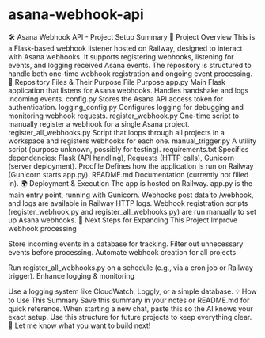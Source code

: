 # asana-webhook-api

🛠 Asana Webhook API - Project Setup Summary
📂 Project Overview
This is a Flask-based webhook listener hosted on Railway, designed to interact with Asana webhooks.
It supports registering webhooks, listening for events, and logging received Asana events.
The repository is structured to handle both one-time webhook registration and ongoing event processing.
📂 Repository Files & Their Purpose
File	Purpose
app.py	Main Flask application that listens for Asana webhooks. Handles handshake and logs incoming events.
config.py	Stores the Asana API access token for authentication.
logging_config.py	Configures logging for debugging and monitoring webhook requests.
register_webhook.py	One-time script to manually register a webhook for a single Asana project.
register_all_webhooks.py	Script that loops through all projects in a workspace and registers webhooks for each one.
manual_trigger.py	A utility script (purpose unknown, possibly for testing).
requirements.txt	Specifies dependencies: Flask (API handling), Requests (HTTP calls), Gunicorn (server deployment).
Procfile	Defines how the application is run on Railway (Gunicorn starts app.py).
README.md	Documentation (currently not filled in).
🌍 Deployment & Execution
The app is hosted on Railway.
app.py is the main entry point, running with Gunicorn.
Webhooks post data to /webhook, and logs are available in Railway HTTP logs.
Webhook registration scripts (register_webhook.py and register_all_webhooks.py) are run manually to set up Asana webhooks.
🚀 Next Steps for Expanding This Project
Improve webhook processing

Store incoming events in a database for tracking.
Filter out unnecessary events before processing.
Automate webhook creation for all projects

Run register_all_webhooks.py on a schedule (e.g., via a cron job or Railway trigger).
Enhance logging & monitoring

Use a logging system like CloudWatch, Loggly, or a simple database.
💡 How to Use This Summary
Save this summary in your notes or README.md for quick reference.
When starting a new chat, paste this so the AI knows your exact setup.
Use this structure for future projects to keep everything clear.
🚀 Let me know what you want to build next!

